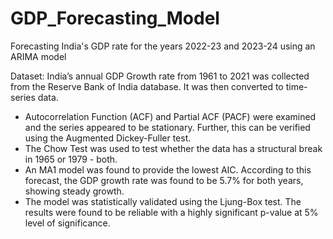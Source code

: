 # GDP_Forecasting_Model
Forecasting India's GDP rate for the years 2022-23 and 2023-24 using an ARIMA model

Dataset: India’s annual GDP Growth rate from 1961 to 2021 was collected from the Reserve Bank of India database. It was then converted to time-series data.

- Autocorrelation Function (ACF) and Partial ACF (PACF) were examined and the series appeared to be stationary. Further, this can be verified using the Augmented Dickey-Fuller test.
- The Chow Test was used to test whether the data has a structural break in 1965 or 1979 - both.
- An MA1 model was found to provide the lowest AIC. According to this forecast, the GDP growth rate was found to be 5.7% for both years, showing steady growth.
- The model was statistically validated using the Ljung-Box test. The results were found to be reliable with a highly significant p-value at 5% level of significance.

